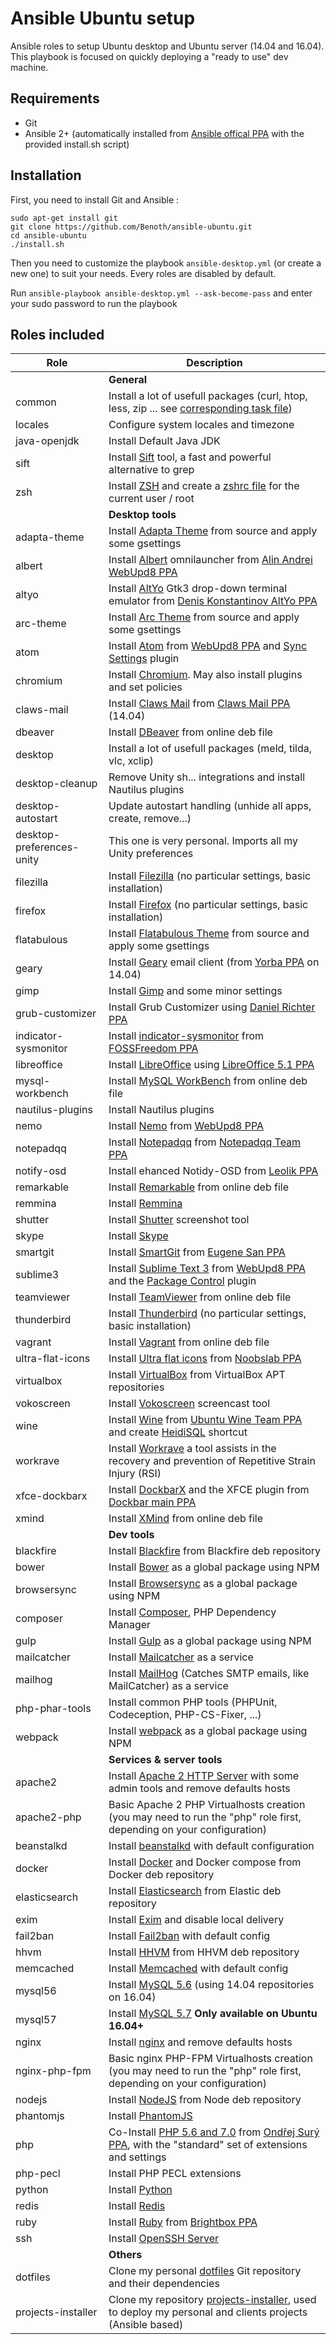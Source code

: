 # Ansible Ubuntu setup
Ansible roles to setup Ubuntu desktop and Ubuntu server (14.04 and 16.04). This playbook is focused on quickly deploying a "ready to use" dev machine.


## Requirements
- Git
- Ansible 2+ (automatically installed from [Ansible offical PPA](https://launchpad.net/~ansible/+archive/ubuntu/ansible) with the provided install.sh script)


## Installation
First, you need to install Git and Ansible :
```
sudo apt-get install git
git clone https://github.com/Benoth/ansible-ubuntu.git
cd ansible-ubuntu
./install.sh
```

Then you need to customize the playbook `ansible-desktop.yml` (or create a new one) to suit your needs. Every roles are disabled by default.

Run `ansible-playbook ansible-desktop.yml --ask-become-pass` and enter your sudo password to run the playbook

## Roles included

| Role                     | Description                                                                                                                                                                                                                                                                                                                           |
| ------------------------ | ------------------------------------------------------------------------------------------------------------------------------------------------------------------------------------------------------------------------------------------------------------------------------------------------------------------------------------- |
| | **General** |
| common                   | Install a lot of usefull packages (curl, htop, less, zip ... see [corresponding task file](https://github.com/Benoth/ansible-ubuntu/blob/master/roles/common/tasks/main.yml))                                                                                                                                                         |
| locales                  | Configure system locales and timezone                                                                                                                                                                                                                                                                                                 |
| java-openjdk             | Install Default Java JDK                                                                                                                                                                                                                                                                                                              |
| sift                     | Install [Sift](https://sift-tool.org/) tool, a fast and powerful alternative to grep                                                                                                                                                                                                                                                  |
| zsh                      | Install [ZSH](http://www.zsh.org/) and create a [zshrc file](https://github.com/Benoth/ansible-ubuntu/blob/master/roles/zsh/files/zshrc) for the current user / root                                                                                                                                                                  |
| | **Desktop tools** |
| adapta-theme             | Install [Adapta Theme](https://github.com/tista500/Adapta/) from source and apply some gsettings                                                         |
| albert                   | Install [Albert](https://github.com/ManuelSchneid3r/albert) omnilauncher from [Alin Andrei WebUpd8 PPA](https://launchpad.net/~nilarimogard/+archive/ubuntu/webupd8)                                                                                                                                                                  |
| altyo                    | Install [AltYo](https://github.com/linvinus/AltYo) Gtk3 drop-down terminal emulator from [Denis Konstantinov AltYo PPA](https://launchpad.net/~linvinus/+archive/ubuntu/altyo)                                                                                                                                                        |
| arc-theme                | Install [Arc Theme](https://github.com/horst3180/arc-theme) from source and apply some gsettings                                                         |
| atom                     | Install [Atom](https://atom.io/) from [WebUpd8 PPA](https://launchpad.net/~webupd8team/+archive/ubuntu/atom) and [Sync Settings](https://atom.io/packages/sync-settings) plugin                                                                                                                                                       |
| chromium                 | Install [Chromium](https://www.chromium.org/). May also install plugins and set policies                                                                                                                                                                                                                                              |
| claws-mail               | Install [Claws Mail](http://www.claws-mail.org/) from [Claws Mail PPA](https://launchpad.net/~claws-mail/+archive/ubuntu/ppa) (14.04)                                                                                                                                                                                                 |
| dbeaver                  | Install [DBeaver](http://dbeaver.jkiss.org/) from online deb file                                                                                                                                                                                                                                                                     |
| desktop                  | Install a lot of usefull packages (meld, tilda, vlc, xclip)                                                                                                                                                                                                                                                                           |
| desktop-cleanup          | Remove Unity sh... integrations and install Nautilus plugins                                                                                                                                                                                                                                                                          |
| desktop-autostart        | Update autostart handling (unhide all apps, create, remove...)                                                                                                                                                                                                                                                                        |
| desktop-preferences-unity | This one is very personal. Imports all my Unity preferences                                                                                                                                                                                                                                                                           |
| filezilla                | Install [Filezilla](https://filezilla-project.org/) (no particular settings, basic installation)                                                                                                                                                                                                                                      |
| firefox                  | Install [Firefox](https://www.mozilla.org/firefox/) (no particular settings, basic installation)                                                                                                                                                                                                                                      |
| flatabulous              | Install [Flatabulous Theme](https://github.com/anmoljagetia/Flatabulous) from source and apply some gsettings                                            |
| geary                    | Install [Geary](https://wiki.gnome.org/Apps/Geary) email client (from [Yorba PPA](https://launchpad.net/~yorba/+archive/ubuntu/ppa) on 14.04)                                                                                                                                                                                         |
| gimp                     | Install [Gimp](https://www.gimp.org/) and some minor settings                                                                                                                                                                                                                                                                         |
| grub-customizer          | Install Grub Customizer using [Daniel Richter PPA](https://launchpad.net/~danielrichter2007/+archive/ubuntu/grub-customizer)                                                                                                                                                                                                          |
| indicator-sysmonitor     | Install [indicator-sysmonitor](https://github.com/fossfreedom/indicator-sysmonitor) from [FOSSFreedom PPA](https://launchpad.net/~fossfreedom/+archive/ubuntu/indicator-sysmonitor)                                                                                                                                                   |
| libreoffice              | Install [LibreOffice](https://www.libreoffice.org/) using [LibreOffice 5.1 PPA](https://launchpad.net/~libreoffice/+archive/ubuntu/libreoffice-5-1)                                                                                                                                                                                   |
| mysql-workbench          | Install [MySQL WorkBench](https://www.mysql.fr/products/workbench/) from online deb file                                                                                                                                                                                                                                              |
| nautilus-plugins         | Install Nautilus plugins                                                                                                                                                                                                                                                                                                              |
| nemo                     | Install [Nemo](https://github.com/linuxmint/nemo) from [WebUpd8 PPA](https://launchpad.net/~webupd8team/+archive/ubuntu/nemo)                                                                                                                                                                                                         |
| notepadqq                | Install [Notepadqq](http://notepadqq.altervista.org/wp/) from [Notepadqq Team PPA](https://launchpad.net/~notepadqq-team/+archive/ubuntu/notepadqq)                                                                                                                                                                                   |
| notify-osd               | Install ehanced Notidy-OSD from [Leolik PPA](https://launchpad.net/~leolik/+archive/ubuntu/leolik)                                                                                                                                                                                                                                    |
| remarkable               | Install [Remarkable](https://remarkableapp.github.io/linux.html) from online deb file                                                                                                                                                                                                                                                 |
| remmina                  | Install [Remmina](http://www.remmina.org/)                                                                                                                                                                                                                                                                                            |
| shutter                  | Install [Shutter](http://shutter-project.org/) screenshot tool                                                                                                                                                                                                                                                                        |
| skype                    | Install [Skype](https://www.skype.com/)                                                                                                                                                                                                                                                                                               |
| smartgit                 | Install [SmartGit](http://www.syntevo.com/smartgit/) from [Eugene San PPA](https://launchpad.net/~eugenesan/+archive/ubuntu/ppa)                                                                                                                                                                                                      |
| sublime3                 | Install [Sublime Text 3](https://www.sublimetext.com/3) from [WebUpd8 PPA](https://launchpad.net/~webupd8team/+archive/ubuntu/sublime-text-3) and the [Package Control](https://packagecontrol.io/) plugin                                                                                                                            |
| teamviewer               | Install [TeamViewer](https://www.teamviewer.com/) from online deb file                                                                                                                                                                                                                                                                |
| thunderbird              | Install [Thunderbird](https://www.mozilla.org/thunderbird/) (no particular settings, basic installation)                                                                                                                                                                                                                              |
| vagrant                  | Install [Vagrant](https://www.vagrantup.com/) from online deb file                                                                                                                                                                                                                                                                    |
| ultra-flat-icons         | Install [Ultra flat icons](http://www.noobslab.com/2015/01/make-linux-more-elegant-with-ultra-flat.html) from [Noobslab PPA](https://launchpad.net/~noobslab/+archive/ubuntu/icons)                                                                                                                                                   |
| virtualbox               | Install [VirtualBox](https://www.virtualbox.org/) from VirtualBox APT repositories                                                                                                                                                                                                                                                    |
| vokoscreen               | Install [Vokoscreen](http://www.kohaupt-online.de/hp/) screencast tool                                                                                                                                                                                                                                                                |
| wine                     | Install [Wine](https://www.winehq.org/) from [Ubuntu Wine Team PPA](https://launchpad.net/~ubuntu-wine/+archive/ubuntu/ppa) and create [HeidiSQL](http://www.heidisql.com/) shortcut                                                                                                                                                  |
| workrave                 | Install [Workrave](http://www.workrave.org/) a tool  assists in the recovery and prevention of Repetitive Strain Injury (RSI)                                                                                                                                                                                                         |
| xfce-dockbarx            | Install [DockbarX](https://github.com/M7S/dockbarx) and the XFCE plugin from [Dockbar main PPA](https://launchpad.net/~dockbar-main/+archive/ubuntu/ppa)                                                                                                                                                                              |
| xmind                    | Install [XMind](http://www.xmind.net/) from online deb file                                                                                                                                                                                                                                                                           |
| | **Dev tools** |
| blackfire                | Install [Blackfire](https://blackfire.io/) from Blackfire deb repository                                                                                                                                                                                                                                                              |
| bower                    | Install [Bower](https://bower.io/) as a global package using NPM                                                                                                                                                                                                                                                                      |
| browsersync              | Install [Browsersync](https://www.browsersync.io/) as a global package using NPM                                                                                                                                                                                                                                                      |
| composer                 | Install [Composer](https://getcomposer.org/), PHP Dependency Manager                                                                                                                                                                                                                                                                  |
| gulp                     | Install [Gulp](http://gulpjs.com/) as a global package using NPM                                                                                                                                                                                                                                                                      |
| mailcatcher              | Install [Mailcatcher](https://mailcatcher.me/) as a service                                                                                                                                                                                                                                                                           |
| mailhog                  | Install [MailHog](https://github.com/mailhog/MailHog) (Catches SMTP emails, like MailCatcher) as a service                                                                                                                                                                                                                            |
| php-phar-tools           | Install common PHP tools (PHPUnit, Codeception, PHP-CS-Fixer, ...)                                                                                                                                                                                                                                                                    |
| webpack                  | Install [webpack](https://webpack.github.io/docs/) as a global package using NPM                                                                                                                                                                                                                                                      |
| | **Services & server tools** |
| apache2                  | Install [Apache 2 HTTP Server](https://httpd.apache.org/) with some admin tools and remove defaults hosts                                                                                                                                                                                                                             |
| apache2-php              | Basic Apache 2 PHP Virtualhosts creation (you may need to run the "php" role first, depending on your configuration)                                                                                                                                                                                                                  |
| beanstalkd               | Install [beanstalkd](http://kr.github.io/beanstalkd/) with default configuration                                                                                                                                                                                                                                                      |
| docker                   | Install [Docker](https://www.docker.com/) and Docker compose from Docker deb repository                                                                                                                                                                                                                                               |
| elasticsearch            | Install [Elasticsearch](http://elastic.co/) from Elastic deb repository                                                                                                                                                                                                                                                               |
| exim                     | Install [Exim](http://www.exim.org/) and disable local delivery                                                                                                                                                                                                                                                                       |
| fail2ban                 | Install [Fail2ban](http://www.fail2ban.org/) with default config                                                                                                                                                                                                                                                                      |
| hhvm                     | Install [HHVM](http://hhvm.com/) from HHVM deb repository                                                                                                                                                                                                                                                                             |
| memcached                | Install [Memcached](https://memcached.org/) with default config                                                                                                                                                                                                                                                                       |
| mysql56                  | Install [MySQL 5.6](http://www.mysql.com/) (using 14.04 repositories on 16.04)                                                                                                                                                                                                                                                        |
| mysql57                  | Install [MySQL 5.7](http://www.mysql.com/) **Only available on Ubuntu 16.04+**                                                                                                                                                                                                                                                        |
| nginx                    | Install [nginx](https://nginx.org/) and remove defaults hosts                                                                                                                                                                                                                                                                         |
| nginx-php-fpm            | Basic nginx PHP-FPM Virtualhosts creation (you may need to run the "php" role first, depending on your configuration)                                                                                                                                                                                                                 |
| nodejs                   | Install [NodeJS](https://nodejs.org/en/) from Node deb repository                                                                                                                                                                                                                                                                     |
| phantomjs                | Install [PhantomJS](http://phantomjs.org/)                                                                                                                                                                                                                                                                                            |
| php                      | Co-Install [PHP 5.6 and 7.0](http://php.net/) from [Ondřej Surý PPA](https://launchpad.net/~ondrej/+archive/ubuntu/php), with the "standard" set of extensions and settings                                                                                                                                                           |
| php-pecl                 | Install PHP PECL extensions                                                                                                                                                                                                                                                                                                           |
| python                   | Install [Python](https://www.python.org/)                                                                                                                                                                                                                                                                                             |
| redis                    | Install [Redis](http://redis.io/)                                                                                                                                                                                                                                                                                                     |
| ruby                     | Install [Ruby](https://www.ruby-lang.org/) from [Brightbox PPA](https://launchpad.net/~brightbox/+archive/ubuntu/ruby-ng)                                                                                                                                                                                                             |
| ssh                      | Install [OpenSSH Server](http://www.openssh.com/)                                                                                                                                                                                                                                                                                     |
| | **Others** |
| dotfiles                 | Clone my personal [dotfiles](https://github.com/Benoth/dotfiles) Git repository and their dependencies                                                                                                                                                                                                                                |
| projects-installer       | Clone my repository [projects-installer](https://github.com/Benoth/projects-installer), used to deploy my personal and clients projects (Ansible based)                                                                                                                                                                               |
